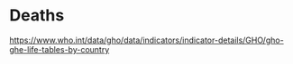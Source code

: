 # Deaths

https://www.who.int/data/gho/data/indicators/indicator-details/GHO/gho-ghe-life-tables-by-country
